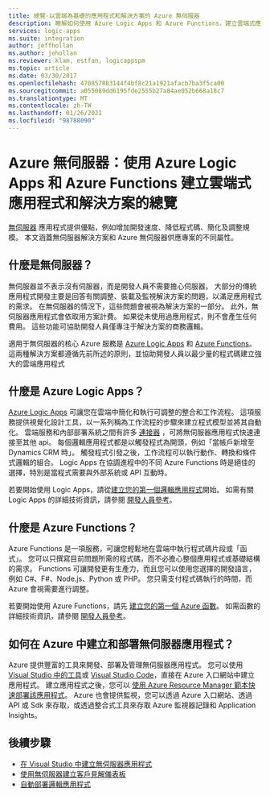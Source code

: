 ```yaml
---
title: 總覽-以雲端為基礎的應用程式和解決方案的 Azure 無伺服器
description: 瞭解如何使用 Azure Logic Apps 和 Azure Functions，建立雲端式應用程式和解決方案，而不必擔心基礎結構的相關資訊
services: logic-apps
ms.suite: integration
author: jeffhollan
ms.author: jehollan
ms.reviewer: klam, estfan, logicappspm
ms.topic: article
ms.date: 03/30/2017
ms.openlocfilehash: 470857883144f4bf8c21a1921afacb7ba3f5ca00
ms.sourcegitcommit: a055089dd6195fde2555b27a84ae052b668a18c7
ms.translationtype: MT
ms.contentlocale: zh-TW
ms.lasthandoff: 01/26/2021
ms.locfileid: "98788090"
---
```

# <a name="azure-serverless-overview-for-building-cloud-based-apps-and-solutions-with-azure-logic-apps-and-azure-functions"></a>Azure 無伺服器：使用 Azure Logic Apps 和 Azure Functions 建立雲端式應用程式和解決方案的總覽

[無伺服器](https://azure.microsoft.com/solutions/serverless/) 應用程式提供優點，例如增加開發速度、降低程式碼、簡化及調整規模。 本文涵蓋無伺服器解決方案和 Azure 無伺服器供應專案的不同屬性。

## <a name="what-is-serverless"></a>什麼是無伺服器？

無伺服器並不表示沒有伺服器，而是開發人員不需要擔心伺服器。 大部分的傳統應用程式開發主要是回答有關調整、裝載及監視解決方案的問題，以滿足應用程式的需求。 在無伺服器的情況下，這些問題會被視為解決方案的一部分。 此外，無伺服器應用程式會依取用方案計費。 如果從未使用過應用程式，則不會產生任何費用。 這些功能可協助開發人員僅專注于解決方案的商務邏輯。

適用于無伺服器的核心 Azure 服務是 [Azure Logic Apps](https://azure.microsoft.com/services/logic-apps/) 和 [Azure Functions](https://azure.microsoft.com/services/functions/)。 這兩種解決方案都遵循先前所述的原則，並協助開發人員以最少量的程式碼建立強大的雲端應用程式

## <a name="what-is-azure-logic-apps"></a>什麼是 Azure Logic Apps？

[Azure Logic Apps](logic-apps-overview.md) 可讓您在雲端中簡化和執行可調整的整合和工作流程。 這項服務提供視覺化設計工具，以一系列稱為工作流程的步驟來建立程式模型並將其自動化。 雲端服務和內部部署系統之間有許多 [連接器](../connectors/apis-list.md) ，可將無伺服器應用程式快速連接至其他 api。 每個邏輯應用程式都是以觸發程式為開頭，例如「當帳戶新增至 Dynamics CRM 時」。 觸發程式引發之後，工作流程可以執行動作、轉換和條件式邏輯的組合。 Logic Apps 在協調進程中的不同 Azure Functions 時是絕佳的選擇，特別是當程式需要與外部系統或 API 互動時。

若要開始使用 Logic Apps，請從[建立您的第一個邏輯應用程式](quickstart-create-first-logic-app-workflow.md)開始。 如需有關 Logic Apps 的詳細技術資訊，請參閱 [開發人員參考](logic-apps-workflow-definition-language.md)。

## <a name="what-is-azure-functions"></a>什麼是 Azure Functions？

Azure Functions 是一項服務，可讓您輕鬆地在雲端中執行程式碼片段或「函式」。 您可以只撰寫目前問題所需的程式碼，而不必擔心整個應用程式或基礎結構的需求。 Functions 可讓開發更有生產力，而且您可以使用您選擇的開發語言，例如 C#、F#、Node.js、Python 或 PHP。 您只需支付程式碼執行的時間，而 Azure 會視需要進行調整。

若要開始使用 Azure Functions，請先 [建立您的第一個 Azure 函數](../azure-functions/functions-get-started.md)。 如需函數的詳細技術資訊，請參閱 [開發人員參考](../azure-functions/functions-reference.md)。

## <a name="how-can-i-build-and-deploy-serverless-apps-in-azure"></a>如何在 Azure 中建立和部署無伺服器應用程式？

Azure 提供豐富的工具來開發、部署及管理無伺服器應用程式。 您可以使用 [Visual Studio 中的工具](logic-apps-serverless-get-started-vs.md)或 [Visual Studio Code](quickstart-create-logic-apps-visual-studio-code.md)，直接在 Azure 入口網站中建立應用程式。 建立應用程式之後，您可以 [使用 Azure Resource Manager 範本快速部署該應用程式](logic-apps-deploy-azure-resource-manager-templates.md)。 Azure 也會提供監視，您可以透過 Azure 入口網站、透過 API 或 Sdk 來存取，或透過整合式工具來存取 Azure 監視器記錄和 Application Insights。

## <a name="next-steps"></a>後續步驟

* [在 Visual Studio 中建立無伺服器應用程式](logic-apps-serverless-get-started-vs.md)
* [使用無伺服器建立客戶見解儀表板](logic-apps-scenario-social-serverless.md)
* [自動部署邏輯應用程式](logic-apps-azure-resource-manager-templates-overview.md)
